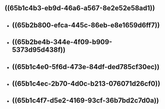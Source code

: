 ## ((65b1c4b3-eb9d-46a6-a567-8e2e52e58ad1))
- ## ((65b2b800-efca-445c-86eb-e8e1659d6ff7))
- ## ((65b2be4b-344e-4f09-b909-5373d95d438f))
- ## ((65b1c4e0-5f6d-473e-84df-ded785cf30ec))
- ## ((65b1c4ec-2b70-4d0c-b213-076071d26cf0))
- ## ((65b1c4f7-d5e2-4169-93cf-36b7bd2c7d0a))